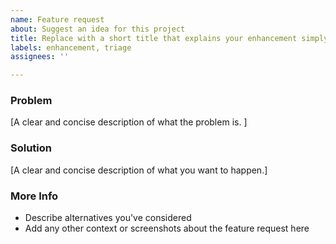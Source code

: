 ```yaml
---
name: Feature request
about: Suggest an idea for this project
title: Replace with a short title that explains your enhancement simply
labels: enhancement, triage
assignees: ''

---
```


### Problem ###

[A clear and concise description of what the problem is. ]

### Solution ###

[A clear and concise description of what you want to happen.]

### More Info ###

- Describe alternatives you've considered
- Add any other context or screenshots about the feature request here

